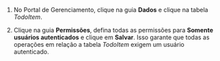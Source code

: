 ﻿1. No Portal de Gerenciamento, clique na guia **Dados** e clique na tabela _TodoItem_.

2. Clique na guia **Permissões**, defina todas as permissões para **Somente usuários autenticados** e clique em **Salvar**. Isso garante que todas as operações em relação a tabela  _TodoItem_ exigem um usuário autenticado.

<!--HONumber=49-->